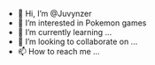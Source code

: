 - 👋 Hi, I’m @Juvynzer
- 👀 I’m interested in Pokemon games
- 🌱 I’m currently learning ...
- 💞️ I’m looking to collaborate on ...
- 📫 How to reach me ...

<!---
Juvynzer/Juvynzer is a ✨ special ✨ repository because its `README.md` (this file) appears on your GitHub profile.
You can click the Preview link to take a look at your changes.
--->
